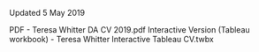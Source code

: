 Updated 5 May 2019

PDF - Teresa Whitter DA CV 2019.pdf
Interactive Version (Tableau workbook) - Teresa Whitter Interactive Tableau CV.twbx
